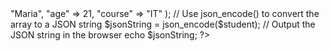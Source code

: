 <?php
// Declare an associative array with keys: name, age, and course
$student = array(
    "name" => "Maria",
    "age" => 21,
    "course" => "IT"
);

// Use json_encode() to convert the array to a JSON string
$jsonString = json_encode($student);

// Output the JSON string in the browser
echo $jsonString;
?>






